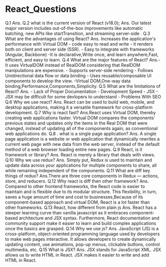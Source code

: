 # React_Questions
Q.1 
Ans.
Q.2 what is the current version of React (v18.0);
Ans.  Our latest major version includes out-of-the-box improvements like automatic batching, new APIs like startTransition, and streaming server-side .
Q.3 What are the advantages of using React?
Ans. Increases the application's performance with Virtual DOM
      - code easy to read and write
      - it renders both on client and server side (SSR).
      - Easy to integrate with frameworks (Angular, Backbone)
      -It is declarative,Write once, and learn anywhere,Fast, efficient, and easy to learn.
Q.4  What are the major features of React?
Ans.- It uses VirtualDOM instead of RealDOM considering that RealDOM manipulations are expensive.
    - Supports server-side rendering
    - Follows Unidirectional data flow or data binding
    - Uses reusable/composable UI components to develop the view.
    -Virtual DOM,One-way data binding,Performance,Components,Simplicity.
Q.5  What are the limitations of React? 
Ans. - Lack of Proper Documentation
    - Development Speed
    - JSX - JSX may be difficult for some devlopers to understand 
    - Problems With SEO
Q.6  Why we use react?
Ans. React can be used to build web, mobile, and desktop applications, making it a versatile framework for cross-platform development.
Q.7  Why is react fast?
Ans.React uses Virtual DOM, thereby creating web applications faster. Virtual DOM compares the components' previous states and updates only the items in the Real DOM that were changed, instead of updating all of the components again, as conventional web applications do.
Q.8 . what is a single page application?
Ans. A single page application is a website or web application that dynamically rewrites a current web page with new data from the web server, instead of the default method of a web browser loading entire new pages.
Q.9  React, is it framework or library?
Ans. React is merely a library that deals with views.
Q.10 Why we use redux? 
Ans.  Simply put, Redux is used to maintain and update data across your applications for multiple components to share, all while remaining independent of the components.
Q.11  What are diff key things of redux?
Ans.There are three core components in Redux — actions, store, and reducers.
Q.12 Why react is diff then other framework?
Ans. Compared to other frontend frameworks, the React code is easier to maintain and is flexible due to its modular structure. This flexibility, in turn, saves a huge amount of time and cost to businesses,Because of its component-based approach and virtual DOM, React is a lot faster than other frameworks.
Q.13  React, how different from plain js
Ans.  React has a steeper learning curve than vanilla javascript as it embraces component-based architecture and JSX syntax. Furthermore, React documentation and community support make it easier to learn and build complex applications once the basics are grasped.
Q.14  Why we use js?
Ans. JavaScript (JS) is a cross-platform, object-oriented programming language used by developers to make web pages interactive. It allows developers to create dynamically updating content, use animations, pop-up menus, clickable buttons, control multimedia, etc.
Q.15 What is JSX?
Ans. JSX stands for JavaScript XML. JSX allows us to write HTML in React. JSX makes it easier to write and add HTML in React.













